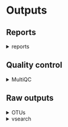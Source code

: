 # Outputs 

## Reports

<details markdown=1>
<summary>reports</summary>

- `name_of_pipeline_run`.taxonomy_by_sample.tsv: A table with accumulated results - one row per sample using the following format:

```
sample  reads   hits
SampleA 12678   Sus scrofa:75.5,Bos taurus:24.5
```

where hits are a sorted list of identified taxa and their respective percentages of the total read count. 

</details>

## Quality control

<details markdown=1>
<summary>MultiQC</summary>

- MultiQC/`name_of_pipeline_run`_multiqc_report.html: A graphical and interactive report of various QC steps and results

</details>

## Raw outputs

<details markdown=1>
<summary>OTUs</summary>

- `name_of_pipeline_run`.usearch_global.tsv - the Number of reads mapping against each respective OTU, per sample
- `name_of_pipeline_run`.precluster.fasta - the final set of OTUs in FASTA format

</details>

<details markdown=1>
<summary>vsearch</summary>

This folder contains the various intermediate processing outputs and is mostly there for debugging purposes. 

</summary>